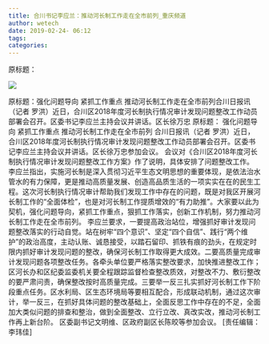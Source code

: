 ```yaml
---
title: 合川书记李应兰：推动河长制工作走在全市前列_重庆频道
author: wetech
date: 2019-02-24- 06:12
tags: 
categories: 
---
```

原标题：
<!-- more -->
                
<img align="center" border="0" src="http://p2.ifengimg.com/a/2016/0810/204c433878d5cf9size1_w16_h16.png" />
                
            
原标题：强化问题导向 紧抓工作重点 推动河长制工作走在全市前列合川日报讯（记者 罗洪）近日，合川区2018年度河长制执行情况审计发现问题整改工作动员部署会召开。区委书记李应兰主持会议并讲话。区长徐万忠
原标题：
强化问题导向 紧抓工作重点 推动河长制工作走在全市前列
合川日报讯（记者 罗洪）近日，合川区2018年度河长制执行情况审计发现问题整改工作动员部署会召开。区委书记李应兰主持会议并讲话。区长徐万忠参加会议。
会议对《合川区2018年度河长制执行情况审计发现问题整改工作方案》作了说明，具体安排了问题整改工作。
李应兰指出，实施河长制是深入贯彻习近平生态文明思想的重要体现，是依法治水管水的有力保障，更是推动高质量发展、创造高品质生活的一项实实在在的民生工程。这次河长制执行情况审计帮助我们发现工作中存在的问题，既是对我区开展河长制工作的“全面体检”，也是对河长制工作提质增效的“有力助推”。大家要以此为契机，强化问题导向，紧抓工作重点，狠抓工作落实，创新工作机制，努力推动河长制工作走在全市前列。
李应兰要求，一要提高政治站位，增强抓好审计发现问题整改落实的行动自觉。站在树牢“四个意识”、坚定“四个自信”、践行“两个维护”的政治高度，主动认账、诚恳接受，以踏石留印、抓铁有痕的劲头，在规定时限内抓好审计发现问题的整改，确保河长制工作取得更大成效。二要高质量完成审计发现问题各项整改任务。各牵头单位要严格落实整改要求，加快推进整改工作；区河长办和区纪委监委机关要全程跟踪监督检查整改质效，对整改不力、敷衍整改的要严肃问责，确保整改按时高质量完成。三要举一反三扎实抓好河长制工作下阶段重点任务。区水利局、区生态环境局等要相互配合，形成联动机制，通过这次审计，举一反三，在抓好具体问题的整改基础上，全面反思工作中存在的不足，全面加大类似问题的排查和整治，做到全面整改、立行立改、真改实改，推动河长制工作再上新台阶。
区委副书记文明维、区政府副区长陈皎等参加会议。
[责任编辑：李玮佳]
            
